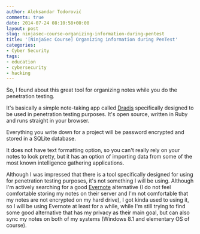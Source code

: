 ```yaml
---
author: Aleksandar Todorović
comments: true
date: 2014-07-24 08:10:58+00:00
layout: post
slug: ninjasec-course-organizing-information-during-pentest
title: '[NinjaSec Course] Organizing information during PenTest'
categories:
- Cyber Security
tags:
- education
- cybersecurity
- hacking
---
```


So, I found about this great tool for organizing notes while you do the penetration testing.

It's basically a simple note-taking app called [Dradis](http://dradisframework.org/download.html) specifically designed to be used in penetration testing purposes. It's open source, written in Ruby and runs straight in your browser.

Everything you write down for a project will be password encrypted and stored in a SQLite database.

It does not have text formatting option, so you can't really rely on your notes to look pretty, but it has an option of importing data from some of the most known intelligence gathering applications.

Although I was impressed that there is a tool specifically designed for using for penetration testing purposes, it's not something I will be using. Although I'm actively searching for a good [Evernote](https://evernote.com/) alternative (I do not feel comfortable storing my notes on their server and I'm not comfortable that my notes are not encrypted on my hard drive), I got kinda used to using it, so I will be using Evernote at least for a while, while I'm still trying to find some good alternative that has my privacy as their main goal, but can also sync my notes on both of my systems (Windows 8.1 and elementary OS of course).
